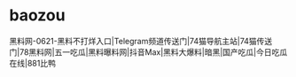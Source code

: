 # baozou
黑料网-0621-黑料不打烊入口|Telegram频道传送门|74猫导航主站|74猫传送门|78黑料网|五一吃瓜|黑料曝料网|抖音Max|黑料大爆料|暗黑|国产吃瓜|今日吃瓜在线|881比鸭
